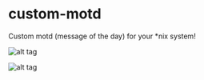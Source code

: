 custom-motd
===========

Custom motd (message of the day) for your *nix system!

![alt tag](https://github.com/carlos4ndre/custom-motd/blob/master/demo/motd-intro.png)

![alt tag](https://github.com/carlos4ndre/custom-motd/blob/master/demo/motd-tux.png)
